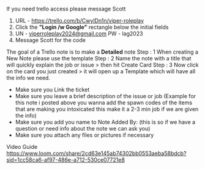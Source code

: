 If you need trello access please message Scott

 1. URL - https://trello.com/b/CwyIDn1n/viper-roleplay
2. Click the **"Login /w Google"** rectangle below the initial fields
3. UN - viperroleplay2024@gmail.com PW - lag2023
4. Message Scott for the code

The goal of a Trello note is to make a **Detailed** note
Step : 1 When creating a New Note please use the template
Step : 2 Name the note with a title that will quickly explain the job or issue > then hit Create Card
Step : 3 Now click on the card you just created > it will open up a Template which will have all the info we need.
- Make sure you Link the ticket
- Make sure you leave a brief description of the issue or job (Example for this note i posted above you wanna add the spawn codes of the items that are making you intoxicated this make it a 2-3 min job if we are given the info)
- Make sure you add you name to Note Added By: (this is so if we have a question or need info about the note we can ask you)
- Make sure you attach any files or pictures if necessary
  
  
Video Guide
https://www.loom.com/share/2cd63e145ab74302bb0553aeba58bdcb?sid=1cc58ca6-af97-486e-a712-530ce07721e8


